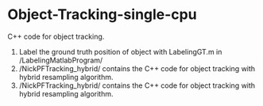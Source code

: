 # Object-Tracking-single-cpu

C++ code for object tracking.

1. Label the ground truth position of object with LabelingGT.m in /LabelingMatlabProgram/
2. /NickPFTracking_hybrid/ contains the C++ code for object tracking with hybrid resampling algorithm.
3. /NickPFTracking_hybrid/ contains the C++ code for object tracking with hybrid resampling algorithm. 
